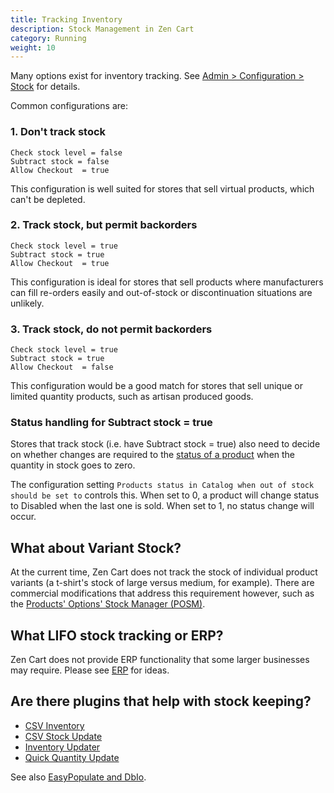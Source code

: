 ```yaml
---
title: Tracking Inventory 
description: Stock Management in Zen Cart 
category: Running
weight: 10
---
```


Many options exist for inventory tracking.  See 
[Admin > Configuration > Stock](/user/admin_pages/configuration/configuration_stock/) for details.

Common configurations are: 

### 1. Don't track stock

```
Check stock level = false 
Subtract stock = false 
Allow Checkout  = true 
```

This configuration is well suited for stores that sell virtual products, which can't be depleted. 

### 2. Track stock, but permit backorders 
```
Check stock level = true 
Subtract stock = true 
Allow Checkout  = true 
```

This configuration is ideal for stores that sell products where manufacturers can fill re-orders easily and out-of-stock or discontinuation situations are unlikely. 

### 3. Track stock, do not permit backorders 
```
Check stock level = true 
Subtract stock = true 
Allow Checkout  = false
```

This configuration would be a good match for stores that sell unique or limited quantity products, such as artisan produced goods. 

### Status handling for Subtract stock = true

Stores that track stock (i.e. have Subtract stock = true) also need to decide on whether changes are required to the [status of a product](/user/products/products_status/) when the quantity in stock goes to zero. 

The configuration setting `Products status in Catalog when out of stock should be set to` controls this.  When set to 0, a product will change status to Disabled when the last one is sold.  When set to 1, no status change will occur. 

## What about Variant Stock? 

At the current time, Zen Cart does not track the stock of individual product variants (a t-shirt's stock of large versus medium, for example).  There are commercial modifications that address this requirement however, such as 
the [Products' Options' Stock Manager (POSM)](https://vinosdefrutastropicales.com/product_extra_files/options_stock/readme.html). 

## What LIFO stock tracking or ERP? 

Zen Cart does not provide ERP functionality that some larger businesses may require.  Please see [ERP](/user/running/erp/) for ideas.

## Are there plugins that help with stock keeping? 

- [CSV Inventory](https://www.zen-cart.com/downloads.php?do=file&id=2326)
- [CSV Stock Update](https://www.zen-cart.com/downloads.php?do=file&id=2209)
- [Inventory Updater](https://www.zen-cart.com/downloads.php?do=file&id=2279)
- [Quick Quantity Update](https://www.zen-cart.com/downloads.php?do=file&id=1847) 

See also [EasyPopulate and DbIo](/user/products/easypopulate/). 

